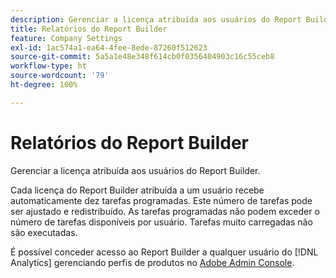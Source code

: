 ```yaml
---
description: Gerenciar a licença atribuída aos usuários do Report Builder.
title: Relatórios do Report Builder
feature: Company Settings
exl-id: 1ac574a1-ea64-4fee-8ede-87260f512623
source-git-commit: 5a5a1e48e348f614cb0f0356404903c16c55ceb8
workflow-type: ht
source-wordcount: '79'
ht-degree: 100%

---
```


# Relatórios do Report Builder

Gerenciar a licença atribuída aos usuários do Report Builder.

Cada licença do Report Builder atribuída a um usuário recebe automaticamente dez tarefas programadas. Este número de tarefas pode ser ajustado e redistribuído. As tarefas programadas não podem exceder o número de tarefas disponíveis por usuário. Tarefas muito carregadas não são executadas.

É possível conceder acesso ao Report Builder a qualquer usuário do [!DNL Analytics] gerenciando perfis de produtos no [Adobe Admin Console](/help/admin/admin-console/home.md).
